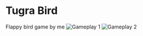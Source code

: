 # Tugra Bird
Flappy bird game by me
![Gameplay 1](https://i.hizliresim.com/j90upt2.png)
![Gameplay 2](https://i.hizliresim.com/9s4ancw.png)

